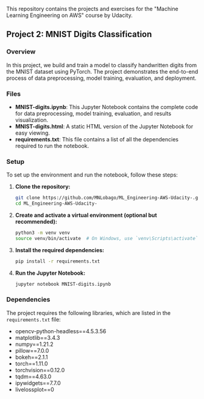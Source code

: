 This repository contains the projects and exercises for the "Machine Learning Engineering on AWS" course by Udacity.

## Project 2: MNIST Digits Classification

### Overview

In this project, we build and train a model to classify handwritten digits from the MNIST dataset using PyTorch. The project demonstrates the end-to-end process of data preprocessing, model training, evaluation, and deployment.

### Files

- **MNIST-digits.ipynb**: This Jupyter Notebook contains the complete code for data preprocessing, model training, evaluation, and results visualization.
- **MNIST-digits.html**: A static HTML version of the Jupyter Notebook for easy viewing.
- **requirements.txt**: This file contains a list of all the dependencies required to run the notebook.

### Setup

To set up the environment and run the notebook, follow these steps:

1. **Clone the repository:**

    ```bash
    git clone https://github.com/MNLobago/ML_Engineering-AWS-Udacity-.git
    cd ML_Engineering-AWS-Udacity-
    ```

2. **Create and activate a virtual environment (optional but recommended):**

    ```bash
    python3 -m venv venv
    source venv/bin/activate  # On Windows, use `venv\Scripts\activate`
    ```

3. **Install the required dependencies:**

    ```bash
    pip install -r requirements.txt
    ```

4. **Run the Jupyter Notebook:**

    ```bash
    jupyter notebook MNIST-digits.ipynb
    ```

### Dependencies

The project requires the following libraries, which are listed in the `requirements.txt` file:

- opencv-python-headless==4.5.3.56
- matplotlib==3.4.3
- numpy==1.21.2
- pillow==7.0.0
- bokeh==2.1.1
- torch==1.11.0
- torchvision==0.12.0
- tqdm==4.63.0
- ipywidgets==7.7.0
- livelossplot==0